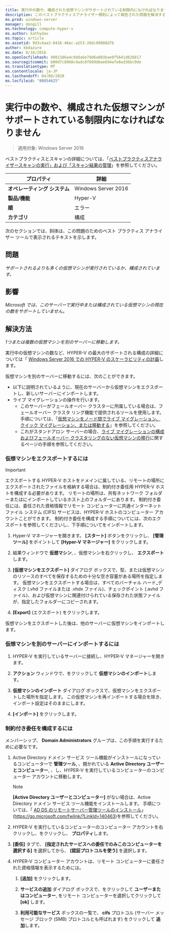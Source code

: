 ```yaml
---
title: 実行中の数や、構成された仮想マシンがサポートされている制限内になければなりません
description: このベストプラクティスアナライザー規則によって報告された問題を解決するための手順を示します。
ms.prod: windows-server
manager: dongill
ms.technology: compute-hyper-v
ms.author: kathydav
ms.topic: article
ms.assetid: 9d3c4aa3-8416-46ec-a253-26dc98088d7b
author: kbdazure
ms.date: 8/16/2016
ms.openlocfilehash: 49013d6a4c9dda6e79d6a803bae0f5641d826817
ms.sourcegitcommit: b00d7c8968c4adc8f699dbee694afe6ed36bc9de
ms.translationtype: MT
ms.contentlocale: ja-JP
ms.lasthandoff: 04/08/2020
ms.locfileid: "80854625"
---
```

# <a name="the-number-of-running-or-configured-virtual-machines-must-be-within-supported-limits"></a>実行中の数や、構成された仮想マシンがサポートされている制限内になければなりません

>適用対象: Windows Server 2016

ベストプラクティスとスキャンの詳細については、「[ベストプラクティスアナライザースキャンの実行」および「スキャン結果の管理](https://go.microsoft.com/fwlink/p/?LinkID=223177)」を参照してください。  
  
|プロパティ|詳細|  
|-|-|  
|**オペレーティング システム**|Windows Server 2016|  
|**製品/機能**|Hyper-V|  
|**順**|エラー  
|**カテゴリ**|構成|  
  
次のセクションでは、斜体は、この問題のためのベスト プラクティス アナライザー ツールで表示されるテキストを示します。  
  
## <a name="issue"></a>問題  
*サポートされるよりも多くの仮想マシンが実行されているか、構成されています。*  
  
## <a name="impact"></a>影響  
*Microsoft では、このサーバーで実行中または構成されている仮想マシンの現在の数をサポートしていません。*  
  
## <a name="resolution"></a>解決方法  
*1つまたは複数の仮想マシンを別のサーバーに移動します。*  
  
実行中の仮想マシンの数など、HYPER-V の最大のサポートされる構成の詳細については「 [Windows Server 2016 での HYPER-V のスケーラビリティの計画](../plan/Plan-for-Hyper-V-scalability-in-Windows-Server-2016.md)します。  
  
仮想マシンを別のサーバーに移動するには、次のことができます。  
  
- 以下に説明されているように、現在のサーバーから仮想マシンをエクスポートし、新しいサーバーにインポートします。   
- ライブ マイグレーションの操作を行います。   
    - このサーバーがフェールオーバー クラスターに所属している場合は、フェールオーバー クラスタ リング機能で提供されるツールを使用します。 手順については、「[仮想マシンをノード間でライブ マイグレーション、クイック マイグレーション、または移動する](https://go.microsoft.com/fwlink/?LinkID=181519)」を参照してください。  
    - これがスタンドアロン サーバーの場合、[ライブ マイグレーションの構成およびフェールオーバー クラスタリングのない仮想マシンの移行](https://technet.microsoft.com//library/jj134199(v=ws.11).aspx)に関するページの手順を参照してください。  
  
### <a name="to-export-a-virtual-machine"></a>仮想マシンをエクスポートするには  
  
   > [!IMPORTANT]  
   > エクスポートする HYPER-V ホストをドメインに属している、リモートの場所にエクスポートされたファイルを格納する場合は、制約付き委任用 HYPER-V ホストを構成する必要があります。 リモートの場所は、共有ネットワーク フォルダーまたはにインポートしているホスト上のフォルダーにあります。 制約付き委任には、委任された資格情報でリモート コンピューターに共通インターネット ファイル システム (CIFS) サービスは、HYPER-V ホストのコンピューター アカウントことができます。 制約付き委任を構成する手順についてには、次のエクスポートを参照してくださいし、下手順についてをインポートします。  
  
1.  Hyper-V マネージャーを開きます。 **[スタート]** ボタンをクリックし、 **[管理ツール]** をポイントして **[Hyper-V マネージャー]** をクリックします。  
  
2.  結果ウィンドウで  **仮想マシン**, 、仮想マシンを右クリックし、 **エクスポート**します。  
  
3.  **[仮想マシンをエクスポート]** ダイアログ ボックスで、型、または仮想マシンのリソースのすべてを保存するための十分な空き容量がある場所を指定します。 仮想マシンをエクスポートする場合は、すべてのバーチャル ハード_ディスク (.vhd ファイルまたは .vhdx ファイル)、チェックポイント (.avhd ファイル)、および仮想マシンに関連付けられている保存された状態ファイルが、指定したフォルダーにコピーされます。  
  
4.  **[Export]** (エクスポート) をクリックします。  
  
仮想マシンをエクスポートした後は、他のサーバーに仮想マシンをインポートします。  
  
### <a name="to-import-a-virtual-machine-to-another-server"></a>仮想マシンを別のサーバーにインポートするには  
  
1.  HYPER-V を実行しているサーバーに接続し、HYPER-V マネージャーを開きます。  
  
2.  **アクション**  ウィンドウで、をクリックして **仮想マシンのインポート**します。  
  
3.  **仮想マシンのインポート**  ダイアログ ボックスで、仮想マシンをエクスポートした場所を指定します。 この仮想マシンを再インポートする場合を除き、インポート設定はそのままにします。  
  
4.  **[インポート]** をクリックします。  
  
### <a name="to-configure-constrained-delegation"></a>制約付き委任を構成するには  
  
メンバーシップ、 **Domain Administrators** グループは、この手順を実行するために必要なです。  
  
1.  Active Directory ドメイン サービス ツール機能がインストールになっているコンピューターで **管理ツール**, 、開かれている **Active Directory ユーザーとコンピューター**, 、し、HYPER-V を実行しているコンピューターのコンピューター アカウントに移動します。  
  
    > [!NOTE]  
    > **[Active Directory ユーザーとコンピューター]** がない場合は、Active Directory ドメイン サービス ツール機能をインストールします。 手順については、「 [AD DS のリモートサーバー管理ツールのインストール](https://go.microsoft.com/fwlink/?LinkId=140463)」 (https://go.microsoft.com/fwlink/?LinkId=140463)を参照してください。  
  
2.  HYPER-V を実行しているコンピューターのコンピューター アカウントを右クリックし、をクリックし、 **プロパティ**します。  
  
3.  **[委任]** タブで、 **[指定されたサービスへの委任でのみこのコンピューターを選択する]** を選択してから、 **[認証プロトコルを使う]** を選択します。  
  
4.  HYPER-V コンピューター アカウントは、リモート コンピューターに委任された資格情報を表示するためには。  
  
    1.  **[追加]** をクリックします。  
  
    2.  **サービスの追加** ダイアログ ボックスで、をクリックして **ユーザーまたはコンピューター**, をリモート コンピューターを選択してクリックして **[ok]** します。  
  
    3.  **利用可能なサービス** ボックスの一覧で、 **cifs** プロトコル (サーバー メッセージ ブロック (SMB) プロトコルとも呼ばれます) をクリックして **追加**します。  
  
  
  


